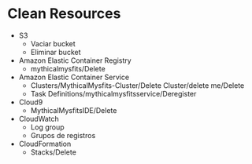 # Clean Resources
- S3
  - Vaciar bucket
  - Eliminar bucket
- Amazon Elastic Container Registry
  - mythicalmysfits/Delete
- Amazon Elastic Container Service
  - Clusters/MythicalMysfits-Cluster/Delete Cluster/delete me/Delete
  - Task Definitions/mythicalmysfitsservice/Deregister
- Cloud9
  - MythicalMysfitsIDE/Delete
- CloudWatch
  - Log group
  - Grupos de registros
- CloudFormation
  - Stacks/Delete
